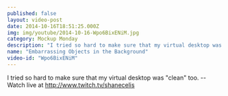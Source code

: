 ```yaml
---
published: false
layout: video-post
date: 2014-10-16T18:51:25.000Z
img: img/youtube/2014-10-16-Wpo6BixENiM.jpg
category: Mockup Monday
description: "I tried so hard to make sure that my virtual desktop was \"clean\" too. -- Watch live at http://www.twitch.tv/shanecelis"
name: "Embarrassing Objects in the Background"
video-id: "Wpo6BixENiM"
---
```

I tried so hard to make sure that my virtual desktop was "clean" too. -- Watch live at http://www.twitch.tv/shanecelis
